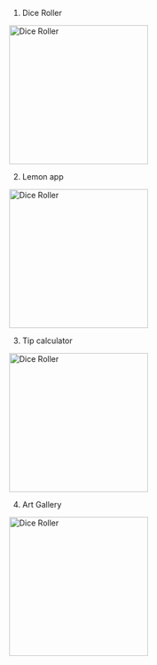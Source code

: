 1. Dice Roller

<img src="https://github.com/korniykom/Android-Basics-with-Compose/assets/81708839/77e5df8e-0096-4a77-bd2d-fddd938d0999" alt="Dice Roller" width="250"/>

2. Lemon app

<img src="https://github.com/korniykom/Android-Basics-with-Compose/assets/81708839/ccf59b45-d23e-42f7-b783-b586247ccc3a" alt="Dice Roller" width="250"/>

3. Tip calculator

<img src="https://github.com/korniykom/Android-Basics-with-Compose/assets/81708839/d3fa786b-28b7-439b-8fc0-44a4e1ce8547" alt="Dice Roller" width="250"/>

4. Art Gallery
   
<img src="https://github.com/korniykom/Android-Basics-with-Compose/assets/81708839/3daa4edc-fb36-4329-9923-5d4e265bbde2" alt="Dice Roller" width="250"/>
